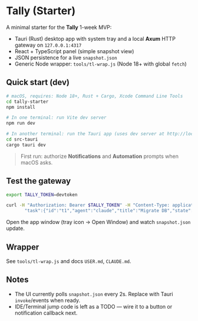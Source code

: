 # Tally (Starter)

A minimal starter for the **Tally** 1-week MVP:
- Tauri (Rust) desktop app with system tray and a local **Axum** HTTP gateway on `127.0.0.1:4317`
- React + TypeScript panel (simple snapshot view)
- JSON persistence for a live `snapshot.json`
- Generic Node wrapper: `tools/tl-wrap.js` (Node 18+ with global `fetch`)

## Quick start (dev)

```bash
# macOS, requires: Node 18+, Rust + Cargo, Xcode Command Line Tools
cd tally-starter
npm install

# In one terminal: run Vite dev server
npm run dev

# In another terminal: run the Tauri app (uses dev server at http://localhost:5173)
cd src-tauri
cargo tauri dev
```

> First run: authorize **Notifications** and **Automation** prompts when macOS asks.

## Test the gateway

```bash
export TALLY_TOKEN=devtoken

curl -H "Authorization: Bearer $TALLY_TOKEN" -H "Content-Type: application/json"   -d '{"project":{"name":"course-rater","repoPath":"/Users/you/dev/course-rater","preferredIDE":"cursor"},
       "task":{"id":"t1","agent":"claude","title":"Migrate DB","state":"WAITING_USER","details":"Approve? [y/N]"}}'   http://127.0.0.1:4317/v1/tasks/upsert
```

Open the app window (tray icon → Open Window) and watch `snapshot.json` update.

## Wrapper

See `tools/tl-wrap.js` and docs `USER.md`, `CLAUDE.md`.

## Notes

- The UI currently polls `snapshot.json` every 2s. Replace with Tauri `invoke`/events when ready.
- IDE/Terminal jump code is left as a TODO — wire it to a button or notification callback next.
